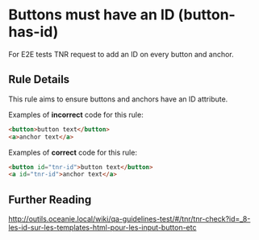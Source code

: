 # Buttons must have an ID (button-has-id)

For E2E tests TNR request to add an ID on every button and anchor.

## Rule Details

This rule aims to ensure buttons and anchors have an ID attribute.

Examples of **incorrect** code for this rule:

```html
<button>button text</button>
<a>anchor text</a>
```

Examples of **correct** code for this rule:

```html
<button id="tnr-id">button text</button>
<a id="tnr-id">anchor text</a>
```

## Further Reading

<http://outils.oceanie.local/wiki/qa-guidelines-test/#/tnr/tnr-check?id=_8-les-id-sur-les-templates-html-pour-les-input-button-etc>